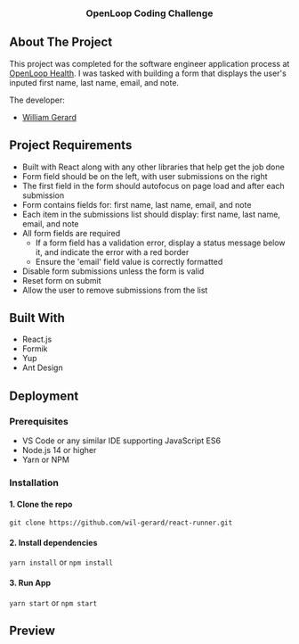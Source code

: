<p align="center">
  <h3 align="center">OpenLoop Coding Challenge</h3>
</p>

## About The Project

This project was completed for the software engineer application process at [OpenLoop Health](https://openloophealth.com/). I was tasked with building a form that displays the user's inputed first name, last name, email, and note.


The developer:
* [William Gerard](https://github.com/wil-gerard)

## Project Requirements

- Built with React along with any other libraries that help get the job done
- Form field should be on the left, with user submissions on the right
- The first field in the form should autofocus on page load and after each submission
- Form contains fields for: first name, last name, email, and note
- Each item in the submissions list should display: first name, last name, email, and note
- All form fields are required
  - If a form field has a validation error, display a status message below it, and indicate the error with a red border
  - Ensure the 'email' field value is correctly formatted
- Disable form submissions unless the form is valid
- Reset form on submit
- Allow the user to remove submissions from the list

## Built With

- React.js
- Formik
- Yup
- Ant Design

## Deployment

### Prerequisites

- VS Code or any similar IDE supporting JavaScript ES6
- Node.js 14 or higher
- Yarn or NPM

### Installation

#### 1. Clone the repo

`git clone https://github.com/wil-gerard/react-runner.git`

#### 2. Install dependencies

`yarn install` or `npm install`

#### 3. Run App

`yarn start` or `npm start`

## Preview

<!-- ![gif-preview](https://user-images.githubusercontent.com/74286884/131932092-846d76a1-c68c-49a1-979e-d406bd25c6dd.gif)

You can check out a live preview at: [https://react-runner.netlify.app/](https://react-runner.netlify.app/) -->
